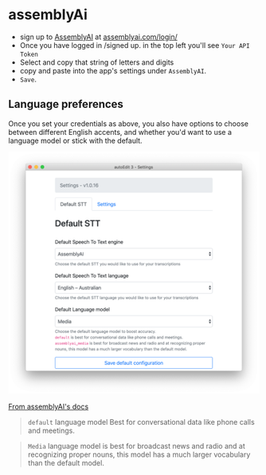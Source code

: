 # assemblyAi

* sign up to [AssemblyAI](https://www.assemblyai.com) at [assemblyai.com/login/](https://www.assemblyai.com/login/)
* Once you have logged in /signed up. in the top left you'll see `Your API Token`
* Select and copy that string of letters and digits 
* copy and paste into the app's settings under `AssemblyAI`. 
* `Save`.

## Language preferences

Once you set your credentials as above, you also have options to choose between different English accents, and whether you'd want to use a language model or stick with the default.

![AssemblyAI settings](../.gitbook/assets/assemblyai-language-preferences.png)

[From assemblyAI's docs](https://docs.assemblyai.com/overview/custom-models)

> `default` language model Best for conversational data like phone calls and meetings.

> `Media` language model is best for broadcast news and radio and at recognizing proper nouns, this model has a much larger vocabulary than the default model.

